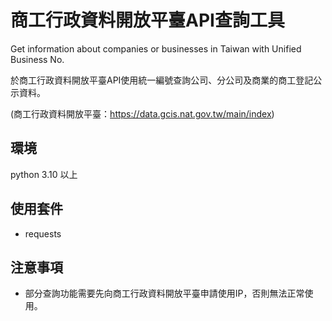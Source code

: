# 商工行政資料開放平臺API查詢工具
Get information about companies or businesses in Taiwan with Unified Business No.

於商工行政資料開放平臺API使用統一編號查詢公司、分公司及商業的商工登記公示資料。

(商工行政資料開放平臺：https://data.gcis.nat.gov.tw/main/index)

## 環境
python 3.10 以上

## 使用套件
- requests

## 注意事項
- 部分查詢功能需要先向商工行政資料開放平臺申請使用IP，否則無法正常使用。
